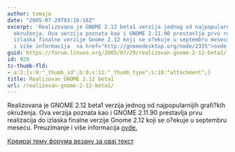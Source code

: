 ```yaml
---
author: tomaja
date: "2005-07-29T03:16:16Z"
excerpt: 'Realizovana je GNOME 2.12 beta1 verzija jednog od najpopularnijih grafi?kih
  okruženja. Ova verzija poznata kao i GNOME 2.11.90 prestavlja prvu realizacija do
  izlaska finalne verzije Gnome 2.12 koji se o?ekuje u septembru mesecu. Preuzimanje
  i više informacija  <a href="http://gnomedesktop.org/node/2335">ovde.</a> '
guid: https://forum.linuxo.org/2005/07/29/realizovan-gnome-2-12-beta1/
id: 920
tc-thumb-fld:
- a:2:{s:9:"_thumb_id";b:0;s:11:"_thumb_type";s:10:"attachment";}
title: Realizovan GNOME 2.12 beta1
url: /realizovan-gnome-2-12-beta1/
---
```

Realizovana je GNOME 2.12 beta1 verzija jednog od najpopularnijih grafi?kih okruženja. Ova verzija poznata kao i GNOME 2.11.90 prestavlja prvu realizacija do izlaska finalne verzije Gnome 2.12 koji se o?ekuje u septembru mesecu. Preuzimanje i više informacija [ovde.](http://gnomedesktop.org/node/2335) <!--break-->

[Креирај тему форума везану за овај текст](https://linuxo.org/nova-tema-na-forumu/?se_pid=920)